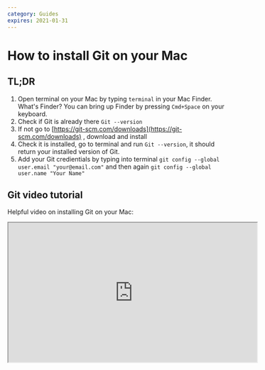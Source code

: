```yaml
---
category: Guides
expires: 2021-01-31
---
```


# How to install Git on your Mac

## TL;DR
1. Open terminal on your Mac by typing `terminal` in your Mac Finder. What's Finder? You can bring up Finder by pressing `Cmd+Space` on your keyboard.
2. Check if Git is already there `Git --version`
3. If not go to [https://git-scm.com/downloads](https://git-scm.com/downloads) , download and install
4. Check it is installed, go to terminal and run `Git --version`, it should return your installed version of Git.
5. Add your Git credientials by typing into terminal `git config --global user.email "your@email.com"` and then again
`git config --global user.name "Your Name"`


## Git video tutorial
Helpful video on installing Git on your Mac:
<iframe width="560" height="315" src="https://www.youtube.com/embed/sJ4zr0a4GAs" frameborder="12" allow="accelerometer; autoplay; encrypted-media; gyroscope; picture-in-picture" allowfullscreen></iframe>